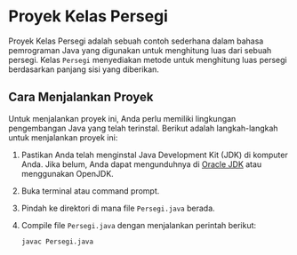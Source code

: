 # Proyek Kelas Persegi

Proyek Kelas Persegi adalah sebuah contoh sederhana dalam bahasa pemrograman Java yang digunakan untuk menghitung luas dari sebuah persegi. Kelas `Persegi` menyediakan metode untuk menghitung luas persegi berdasarkan panjang sisi yang diberikan.

## Cara Menjalankan Proyek

Untuk menjalankan proyek ini, Anda perlu memiliki lingkungan pengembangan Java yang telah terinstal. Berikut adalah langkah-langkah untuk menjalankan proyek ini:

1. Pastikan Anda telah menginstal Java Development Kit (JDK) di komputer Anda. Jika belum, Anda dapat mengunduhnya di [Oracle JDK](https://www.oracle.com/java/technologies/javase-downloads.html) atau menggunakan OpenJDK.

2. Buka terminal atau command prompt.

3. Pindah ke direktori di mana file `Persegi.java` berada.

4. Compile file `Persegi.java` dengan menjalankan perintah berikut:
   ```bash
   javac Persegi.java
